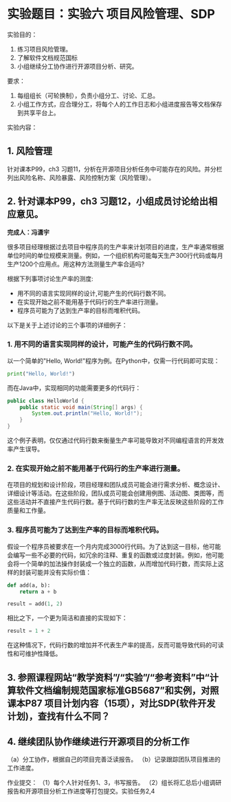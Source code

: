 # 实验题目：实验六 项目风险管理、SDP

实验目的：

1. 练习项目风险管理。
2. 了解软件文档规范国标
3. 小组继续分工协作进行开源项目分析、研究。 

要求：
1. 每组组长（可轮换制），负责小组分工、讨论、汇总。
2. 小组工作方式，应合理分工，将每个人的工作日志和小组进度报告等文档保存到共享平台上。

实验内容：

## 1. 风险管理

针对课本P99，ch3 习题11，分析在开源项目分析任务中可能存在的风险。并分栏列出风险名称、风险暴露、风险控制方案（风险管理）。



## 2. 针对课本P99，ch3 习题12，小组成员讨论给出相应意见。

**完成人：冯潇宇**

很多项目经理根据过去项目中程序员的生产率来计划项目的进度，生产率通常根据单位时间的单位规模来测量。例如，一个组织机构可能每天生产300行代码或每月生产1200个应用点。用这种方法测量生产率合适吗?

根据下列事项讨论生产率的测度:

- 用不同的语言实现同样的设计,可能产生的代码行数不同。
- 在实现开始之前不能用基于代码行的生产率进行测量。
- 程序员可能为了达到生产率的目标而堆积代码。



以下是关于上述讨论的三个事项的详细例子：

### 1. 用不同的语言实现同样的设计，可能产生的代码行数不同。

以一个简单的"Hello, World!"程序为例。在Python中，仅需一行代码即可实现：

```python
print("Hello, World!")
```

而在Java中，实现相同的功能需要更多的代码行：

```java
public class HelloWorld {
    public static void main(String[] args) {
        System.out.println("Hello, World!");
    }
}
```

这个例子表明，仅仅通过代码行数来衡量生产率可能导致对不同编程语言的开发效率产生误导。



### 2. 在实现开始之前不能用基于代码行的生产率进行测量。

在项目的规划和设计阶段，项目经理和团队成员可能会进行需求分析、概念设计、详细设计等活动。在这些阶段，团队成员可能会创建用例图、活动图、类图等，而这些活动并不直接产生代码行数。基于代码行数的生产率无法反映这些阶段的工作质量和工作量。



### 3. 程序员可能为了达到生产率的目标而堆积代码。

假设一个程序员被要求在一个月内完成3000行代码。为了达到这一目标，他可能会编写一些不必要的代码，如冗余的注释、重复的函数或过度封装。例如，他可能会将一个简单的加法操作封装成一个独立的函数，从而增加代码行数，而实际上这样的封装可能并没有实际价值：

```python
def add(a, b):
    return a + b

result = add(1, 2)
```

相比之下，一个更为简洁和直接的实现如下：

```python
result = 1 + 2
```

在这种情况下，代码行数的增加并不代表生产率的提高，反而可能导致代码的可读性和可维护性降低。



## 3. 参照课程网站“教学资料”/“实验”/“参考资料”中“计算软件文档编制规范国家标准GB5687”和实例，对照课本P87 项目计划内容（15项），对比SDP(软件开发计划)，查找有什么不同？



## 4. 继续团队协作继续进行开源项目的分析工作

（a）分工协作，根据自己的项目完善泛读报告。 
（b）记录跟踪团队项目推进的工作进度。 



作业提交：
（1）每个人针对任务1、3，书写报告。
（2）组长将汇总后小组调研报告和开源项目分析工作进度等打包提交。实验任务2,4